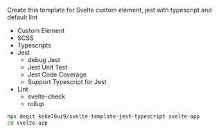 Create this template for Svelte custom element, jest with typescript and default lint
+ Custom Element
+ SCSS
+ Typescripts
+ Jest
    + debug Jest
    + Jest Unit Test
    + Jest Code Coverage
    + Support Typescript for Jest
+ Lint
    + svelte-check
    + rollup

```bash
npx degit keke78ui9/svelte-template-jest-typescript svelte-app
cd svelte-app
```
